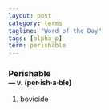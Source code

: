 ```yaml
---
layout: post
category: terms
tagline: "Word of the Day"
tags: [alpha_p]
term: perishable
---
```


<h3>Perishable<br/> <small>&mdash; v. (per<span>&middot;</span>ish<span>&middot;</span>a<span>&middot;</span>ble)</small></h3>
<p><ol>
<li>bovicide</li>
</ol></p>
